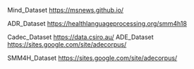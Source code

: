 Mind_Dataset
https://msnews.github.io/

ADR_Dataset
https://healthlanguageprocessing.org/smm4h18

Cadec_Dataset 
https://data.csiro.au/
ADE_Dataset
https://sites.google.com/site/adecorpus/


SMM4H_Dataset
https://sites.google.com/site/adecorpus/
